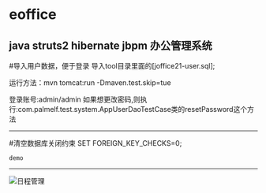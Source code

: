 eoffice
=======

java  struts2 hibernate  jbpm 办公管理系统
----------------------------------------------------------------------
#导入用户数据，便于登录
	导入tool目录里面的[joffice21-user.sql];


运行方法：mvn tomcat:run -Dmaven.test.skip=tue

登录账号:admin/admin
如果想更改密码,则执行:com.palmelf.test.system.AppUserDaoTestCase类的resetPassword这个方法

-------------------------
#清空数据库关闭约束
	SET FOREIGN_KEY_CHECKS=0;
	
	
	
	demo
---------


![日程管理](https://raw.githubusercontent.com/jacarrichan/eoffice/master/demo.jpg "")